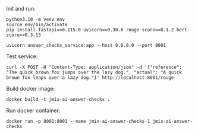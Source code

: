 
Init and run:

```shell
python3.10 -m venv env
source env/bin/activate
pip install fastapi==0.115.0 uvicorn==0.30.6 rouge-score==0.1.2 bert-score==0.3.13

uvicorn answer_checks_service:app --host 0.0.0.0 --port 8001
```

Test service:

```shell
curl -X POST -H "Content-Type: application/json" -d '{"reference": "The quick brown fox jumps over the lazy dog.", "actual": "A quick brown fox leaps over a lazy dog."}' http://localhost:8001/rouge
```

Build docker image:

```shell
docker build -t jmix-ai-answer-checks .
```

Run docker container:

```shell
docker run -p 8001:8001 --name jmix-ai-answer-checks-1 jmix-ai-answer-checks
```
